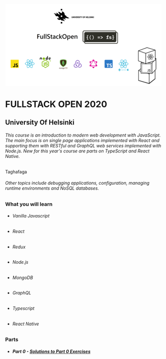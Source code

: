 <p align="center">
  <img src="Assets/FULLSTACKOPEN-LOGO.png" />
</p>

# FULLSTACK OPEN 2020
## University Of Helsinki

###### This course is an introduction to modern web development with JavaScript. The main focus is on single page applications implemented with React and supporting them with RESTful and GraphQL web services implemented with Node.js. New for this year's course are parts on TypeScript and React Native.
Taghafaga

###### Other topics include debugging applications, configuration, managing runtime environments and NoSQL databases.

### What you will learn
* ###### Vanilla Javascript
* ###### React
* ###### Redux
* ###### Node.js
* ###### MongoDB
* ###### GraphQL
* ###### Typescript
* ###### React Native

### Parts
* ##### Part 0 - [Solutions to Part 0 Exercises](https://github.com/ArmantoArisRoutsis/FullStack-Open-2020/tree/main/part0)
